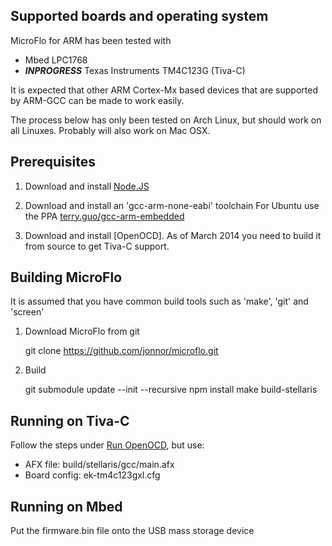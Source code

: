 
Supported boards and operating system
--------------------------------------

MicroFlo for ARM has been tested with
* Mbed LPC1768
* ***INPROGRESS*** Texas Instruments TM4C123G (Tiva-C)

It is expected that other ARM Cortex-Mx based devices that are supported by ARM-GCC can be made to work easily.

The process below has only been tested on Arch Linux, but should work on all Linuxes.
Probably will also work on Mac OSX.

Prerequisites
-----------------
1. Download and install [Node.JS](http://nodejs.org)

2. Download and install an 'gcc-arm-none-eabi' toolchain
For Ubuntu use the PPA [terry.guo/gcc-arm-embedded](https://launchpad.net/~terry.guo/+archive/gcc-arm-embedded)

3. Download and install [OpenOCD]. As of March 2014 you need to build it from source to get Tiva-C support.


Building MicroFlo
------------------
It is assumed that you have common build tools such as 'make', 'git' and 'screen'

1. Download MicroFlo from git

    git clone https://github.com/jonnor/microflo.git

2. Build

    git submodule update --init --recursive
    npm install
    make build-stellaris


Running on Tiva-C
------------------
Follow the steps under [Run OpenOCD](http://processors.wiki.ti.com/index.php/Stellaris_Launchpad_with_OpenOCD_and_Linux),
but use:

* AFX file: build/stellaris/gcc/main.afx
* Board config: ek-tm4c123gxl.cfg


Running on Mbed
------------------
Put the firmware.bin file onto the USB mass storage device
